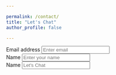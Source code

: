 ```yaml
---

permalink: /contact/
title: "Let's Chat"
author_profile: false

---
```


<form action="https://getform.io/f/1d8a51db-d227-4e1a-b329-254aa6d71662" method="POST">
  <div class="form-group">
        <label for="InputEmail1" required="required">Email address</label>
        <input type="email" name="email" class="form-control" id="InputEmail1" aria-describedby="emailHelp" placeholder="Enter email">
      </div>
      <div class="form-group">
        <label for="InputName">Name</label>
        <input type="text" name="name" class="form-control" id="InputName" placeholder="Enter your name" required="required">
      </div>
  <div class="form-group">
        <label for="InputMessage">Name</label>
        <input type="text" name="name" class="form-control" id="InputMessage" placeholder="Let's Chat " required="required">
      </div>
</form>
     
